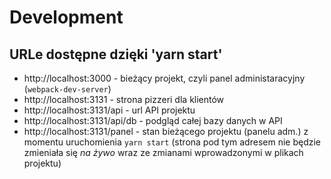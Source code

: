 # Development

## URLe dostępne dzięki 'yarn start'

  - http://localhost:3000 - bieżący projekt, czyli panel administaracyjny (`webpack-dev-server`)
  - http://localhost:3131 - strona pizzeri dla klientów
  - http://localhost:3131/api - url API projektu
  - http://localhost:3131/api/db - podgląd całej bazy danych w API
  - http://localhost:3131/panel - stan bieżącego projektu (panelu adm.) z momentu uruchomienia `yarn start` (strona pod tym adresem nie będzie
    zmieniała się *na żywo* wraz ze zmianami wprowadzonymi w plikach projektu)
